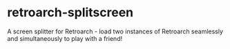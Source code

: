 # retroarch-splitscreen
A screen splitter for Retroarch - load two instances of Retroarch seamlessly and simultaneously to play with a friend!
